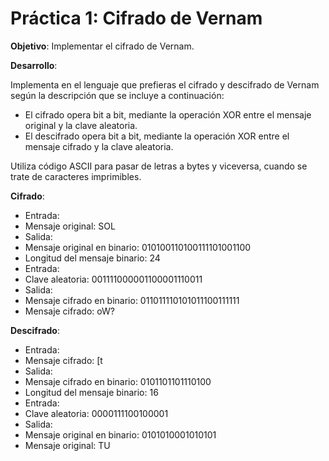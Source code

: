 # Práctica 1: Cifrado de Vernam

**Objetivo**: Implementar el cifrado de Vernam.

**Desarrollo**:

Implementa en el lenguaje que prefieras el cifrado y descifrado de Vernam según la descripción que se incluye a continuación:

* El cifrado opera bit a bit, mediante la operación XOR entre el mensaje original y la clave aleatoria.
* El descifrado opera bit a bit, mediante la operación XOR entre el mensaje cifrado y la clave aleatoria.

Utiliza código ASCII para pasar de letras a bytes y viceversa, cuando se trate de caracteres imprimibles.

**Cifrado**:
* Entrada:
* Mensaje original: SOL
* Salida:
* Mensaje original en binario: 010100110100111101001100
* Longitud del mensaje binario: 24
* Entrada:
* Clave aleatoria: 001111000001100001110011
* Salida:
* Mensaje cifrado en binario: 011011110101011100111111
* Mensaje cifrado: oW?

**Descifrado**:

* Entrada:
* Mensaje cifrado: [t
* Salida:
* Mensaje cifrado en binario: 0101101101110100
* Longitud del mensaje binario: 16
* Entrada:
* Clave aleatoria: 0000111100100001
* Salida:
* Mensaje original en binario: 0101010001010101
* Mensaje original: TU
